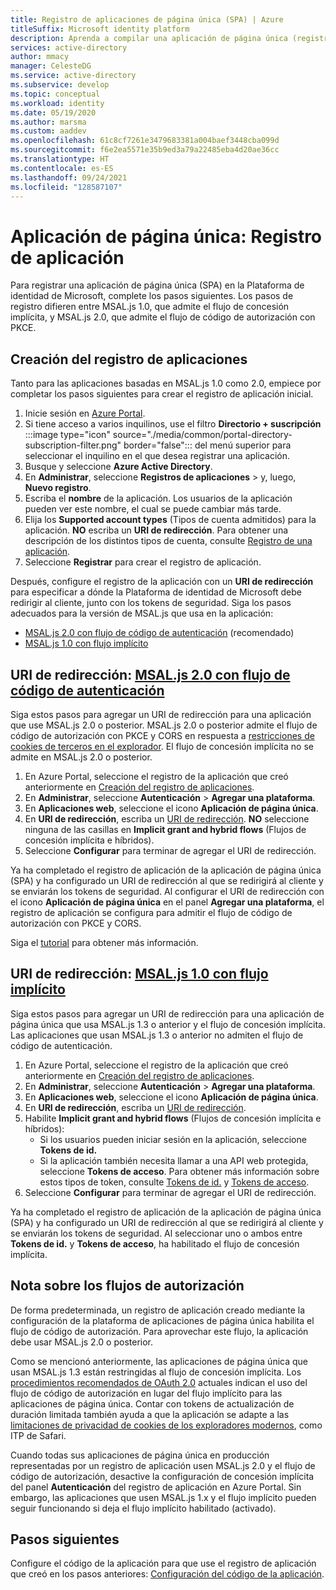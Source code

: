 ```yaml
---
title: Registro de aplicaciones de página única (SPA) | Azure
titleSuffix: Microsoft identity platform
description: Aprenda a compilar una aplicación de página única (registro de la aplicación).
services: active-directory
author: mmacy
manager: CelesteDG
ms.service: active-directory
ms.subservice: develop
ms.topic: conceptual
ms.workload: identity
ms.date: 05/19/2020
ms.author: marsma
ms.custom: aaddev
ms.openlocfilehash: 61c8cf7261e3479683381a004baef3448cba099d
ms.sourcegitcommit: f6e2ea5571e35b9ed3a79a22485eba4d20ae36cc
ms.translationtype: HT
ms.contentlocale: es-ES
ms.lasthandoff: 09/24/2021
ms.locfileid: "128587107"
---
```

# <a name="single-page-application-app-registration"></a>Aplicación de página única: Registro de aplicación

Para registrar una aplicación de página única (SPA) en la Plataforma de identidad de Microsoft, complete los pasos siguientes. Los pasos de registro difieren entre MSAL.js 1.0, que admite el flujo de concesión implícita, y MSAL.js 2.0, que admite el flujo de código de autorización con PKCE.

## <a name="create-the-app-registration"></a>Creación del registro de aplicaciones

Tanto para las aplicaciones basadas en MSAL.js 1.0 como 2.0, empiece por completar los pasos siguientes para crear el registro de aplicación inicial.

1. Inicie sesión en <a href="https://portal.azure.com/" target="_blank">Azure Portal</a>.
1. Si tiene acceso a varios inquilinos, use el filtro **Directorio + suscripción** :::image type="icon" source="./media/common/portal-directory-subscription-filter.png" border="false"::: del menú superior para seleccionar el inquilino en el que desea registrar una aplicación.
1. Busque y seleccione **Azure Active Directory**.
1. En **Administrar**, seleccione **Registros de aplicaciones** >  y, luego, **Nuevo registro**.
1. Escriba el **nombre** de la aplicación. Los usuarios de la aplicación pueden ver este nombre, el cual se puede cambiar más tarde.
1. Elija los **Supported account types** (Tipos de cuenta admitidos) para la aplicación. **NO** escriba un **URI de redirección**. Para obtener una descripción de los distintos tipos de cuenta, consulte [Registro de una aplicación](quickstart-register-app.md).
1. Seleccione **Registrar** para crear el registro de aplicación.

Después, configure el registro de la aplicación con un **URI de redirección** para especificar a dónde la Plataforma de identidad de Microsoft debe redirigir al cliente, junto con los tokens de seguridad. Siga los pasos adecuados para la versión de MSAL.js que usa en la aplicación:

- [MSAL.js 2.0 con flujo de código de autenticación](#redirect-uri-msaljs-20-with-auth-code-flow) (recomendado)
- [MSAL.js 1.0 con flujo implícito](#redirect-uri-msaljs-10-with-implicit-flow)

## <a name="redirect-uri-msaljs-20-with-auth-code-flow"></a>URI de redirección: [MSAL.js 2.0 con flujo de código de autenticación](https://github.com/AzureAD/microsoft-authentication-library-for-js/tree/dev/lib/msal-browser)

Siga estos pasos para agregar un URI de redirección para una aplicación que use MSAL.js 2.0 o posterior. MSAL.js 2.0 o posterior admite el flujo de código de autorización con PKCE y CORS en respuesta a [restricciones de cookies de terceros en el explorador](reference-third-party-cookies-spas.md). El flujo de concesión implícita no se admite en MSAL.js 2.0 o posterior.

1. En Azure Portal, seleccione el registro de la aplicación que creó anteriormente en [Creación del registro de aplicaciones](#create-the-app-registration).
1. En **Administrar**, seleccione **Autenticación** > **Agregar una plataforma**.
1. En **Aplicaciones web**, seleccione el icono **Aplicación de página única**.
1. En **URI de redirección**, escriba un [URI de redirección](reply-url.md). **NO** seleccione ninguna de las casillas en **Implicit grant and hybrid flows** (Flujos de concesión implícita e híbridos).
1. Seleccione **Configurar** para terminar de agregar el URI de redirección.

Ya ha completado el registro de aplicación de la aplicación de página única (SPA) y ha configurado un URI de redirección al que se redirigirá al cliente y se enviarán los tokens de seguridad. Al configurar el URI de redirección con el icono **Aplicación de página única** en el panel **Agregar una plataforma**, el registro de aplicación se configura para admitir el flujo de código de autorización con PKCE y CORS.

Siga el [tutorial](tutorial-v2-javascript-auth-code.md) para obtener más información.

## <a name="redirect-uri-msaljs-10-with-implicit-flow"></a>URI de redirección: [MSAL.js 1.0 con flujo implícito](https://github.com/AzureAD/microsoft-authentication-library-for-js/tree/dev/lib/msal-core)

Siga estos pasos para agregar un URI de redirección para una aplicación de página única que usa MSAL.js 1.3 o anterior y el flujo de concesión implícita. Las aplicaciones que usan MSAL.js 1.3 o anterior no admiten el flujo de código de autenticación.

1. En Azure Portal, seleccione el registro de la aplicación que creó anteriormente en [Creación del registro de aplicaciones](#create-the-app-registration).
1. En **Administrar**, seleccione **Autenticación** > **Agregar una plataforma**.
1. En **Aplicaciones web**, seleccione el icono **Aplicación de página única**.
1. En **URI de redirección**, escriba un [URI de redirección](reply-url.md).
1. Habilite **Implicit grant and hybrid flows** (Flujos de concesión implícita e híbridos):
    - Si los usuarios pueden iniciar sesión en la aplicación, seleccione **Tokens de id.**
    - Si la aplicación también necesita llamar a una API web protegida, seleccione **Tokens de acceso**. Para obtener más información sobre estos tipos de token, consulte [Tokens de id.](id-tokens.md) y [Tokens de acceso](access-tokens.md).
1. Seleccione **Configurar** para terminar de agregar el URI de redirección.

Ya ha completado el registro de aplicación de la aplicación de página única (SPA) y ha configurado un URI de redirección al que se redirigirá al cliente y se enviarán los tokens de seguridad. Al seleccionar uno o ambos entre **Tokens de id.** y **Tokens de acceso**, ha habilitado el flujo de concesión implícita.

## <a name="note-about-authorization-flows"></a>Nota sobre los flujos de autorización

De forma predeterminada, un registro de aplicación creado mediante la configuración de la plataforma de aplicaciones de página única habilita el flujo de código de autorización. Para aprovechar este flujo, la aplicación debe usar MSAL.js 2.0 o posterior.

Como se mencionó anteriormente, las aplicaciones de página única que usan MSAL.js 1.3 están restringidas al flujo de concesión implícita. Los [procedimientos recomendados de OAuth 2.0](v2-oauth2-auth-code-flow.md) actuales indican el uso del flujo de código de autorización en lugar del flujo implícito para las aplicaciones de página única. Contar con tokens de actualización de duración limitada también ayuda a que la aplicación se adapte a las [limitaciones de privacidad de cookies de los exploradores modernos](reference-third-party-cookies-spas.md), como ITP de Safari.

Cuando todas sus aplicaciones de página única en producción representadas por un registro de aplicación usen MSAL.js 2.0 y el flujo de código de autorización, desactive la configuración de concesión implícita del panel **Autenticación** del registro de aplicación en Azure Portal. Sin embargo, las aplicaciones que usen MSAL.js 1.x y el flujo implícito pueden seguir funcionando si deja el flujo implícito habilitado (activado).

## <a name="next-steps"></a>Pasos siguientes

Configure el código de la aplicación para que use el registro de aplicación que creó en los pasos anteriores: [Configuración del código de la aplicación](scenario-spa-app-configuration.md).
